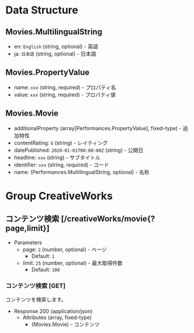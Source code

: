 # Data Structure

## Movies.MultilingualString
+ en: `English` (string, optional) - 英語
+ ja: `日本語` (string, optional) - 日本語

## Movies.PropertyValue
+ name: `xxx` (string, required) - プロパティ名
+ value: `xxx` (string, required) - プロパティ値

## Movies.Movie
+ additionalProperty (array[Performances.PropertyValue], fixed-type) - 追加特性
+ contentRating: `G` (string) - レイティング
+ datePublished: `2020-01-01T00:00:00Z` (string) - 公開日
+ headline: `xxx` (string) - サブタイトル
+ identifier: `xxx` (string, required) - コード
+ name: (Performances.MultilingualString, optional) - 名称

# Group CreativeWorks

## コンテンツ検索 [/creativeWorks/movie{?page,limit}]

+ Parameters
    + page: `2` (number, optional) - ページ
      + Default: `1`
    + limit: `25` (number, optional) - 最大取得件数
      + Default: `100`

### コンテンツ検索 [GET]
コンテンツを検索します。

+ Response 200 (application/json)
    + Attributes (array, fixed-type)
        + (Movies.Movie) - コンテンツ

<!-- include(../response/400.md) -->

